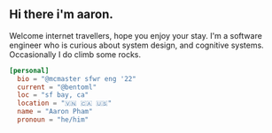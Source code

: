 <h2><b>Hi there i'm aaron. </b></h2>

Welcome internet travellers, hope you enjoy your stay. I'm a software engineer who is curious about system design, and cognitive systems. Occasionally I do climb some rocks.

```toml
[personal]
  bio = "@mcmaster sfwr eng '22"
  current = "@bentoml"
  loc = "sf bay, ca"
  location = "🇻🇳 🇨🇦 🇺🇸"
  name = "Aaron Pham"
  pronoun = "he/him"
```
